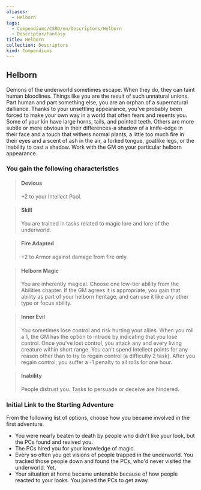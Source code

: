 ```yaml
---
aliases:
  - Helborn
tags:
  - Compendiums/CSRD/en/Descriptors/Helborn
  - Descriptor/Fantasy
title: Helborn
collection: Descriptors
kind: Compendiums
---
```

## Helborn  
Demons of the underworld sometimes escape. When they do, they can taint human bloodlines. Things like you are the result of such unnatural unions. Part human and part something else, you are an orphan of a supernatural dalliance. Thanks to your unsettling appearance, you've probably been forced to make your own way in a world that often fears and resents you. Some of your kin have large horns, tails, and pointed teeth. Others are more subtle or more obvious in their differences-a shadow of a knife-edge in their face and a touch that withers normal plants, a little too much fire in their eyes and a scent of ash in the air, a forked tongue, goatlike legs, or the inability to cast a shadow. Work with the GM on your particular helborn appearance.
### You gain the following characteristics  
> #### Devious
> +2 to your Intellect Pool.  

> #### Skill
> You are trained in tasks related to magic lore and lore of the underworld.  

> #### Fire Adapted
> +2 to Armor against damage from fire only.  

> #### Helborn Magic
> You are inherently magical. Choose one low-tier ability from the Abilities chapter. If the GM agrees it is appropriate, you gain that ability as part of your helborn heritage, and can use it like any other type or focus ability.  

> #### Inner Evil
> You sometimes lose control and risk hurting your allies. When you roll a 1, the GM has the option to intrude by indicating that you lose control. Once you've lost control, you attack any and every living creature within short range. You can't spend Intellect points for any reason other than to try to regain control (a difficulty 2 task). After you regain control, you suffer a -1 penalty to all rolls for one hour.  

> #### Inability
> People distrust you. Tasks to persuade or deceive are hindered.  

### Initial Link to the Starting Adventure  
From the following list of options, choose how you became involved in the first adventure.  
- You were nearly beaten to death by people who didn't like your look, but the PCs found and revived you.  
- The PCs hired you for your knowledge of magic.  
- Every so often you get visions of people trapped in the underworld. You tracked those people down and found the PCs, who'd never visited the underworld. Yet.  
- Your situation at home became untenable because of how people reacted to your looks. You joined the PCs to get away.  